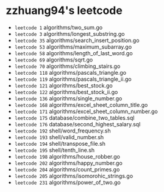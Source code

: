 # zzhuang94's leetcode

- `leetcode 1` algorithms/two_sum.go
- `leetcode 3` algorithms/longest_substring.go
- `leetcode 35` algorithms/search_insert_position.go
- `leetcode 53` algorithms/maximum_subarray.go
- `leetcode 58` algorithms/length_of_last_word.go
- `leetcode 69` algorithms/sqrt.go
- `leetcode 70` algorithms/climbing_stairs.go
- `leetcode 118` algorithms/pascals_triangle.go
- `leetcode 119` algorithms/pascals_triangle_ii.go
- `leetcode 121` algorithms/best_stock.go
- `leetcode 122` algorithms/best_stock_ii.go
- `leetcode 136` algorithms/single_number.go
- `leetcode 168` algorithms/excel_sheet_column_title.go
- `leetcode 171` algorithms/excel_sheet_column_number.go
- `leetcode 175` database/combine_two_tables.sql
- `leetcode 176` database/second_highest_salary.sql
- `leetcode 192` shell/word_frequency.sh
- `leetcode 193` shell/valid_number.sh
- `leetcode 194` shell/transpose_file.sh
- `leetcode 195` shell/tenth_line.sh
- `leetcode 198` algorithms/house_robber.go
- `leetcode 202` algorithms/happy_number.go
- `leetcode 204` algorithms/count_primes.go
- `leetcode 205` algorithms/isomorohic_strings.go
- `leetcode 231` algorithms/power_of_two.go
